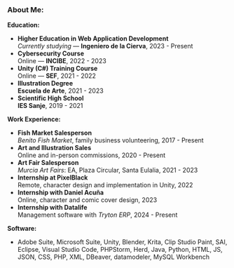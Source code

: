### About Me:

**Education:**
- **Higher Education in Web Application Development**  
  _Currently studying_ — **Ingeniero de la Cierva**, 2023 - Present
- **Cybersecurity Course**  
  Online — **INCIBE**, 2022 - 2023
- **Unity (C#) Training Course**  
  Online — **SEF**, 2021 - 2022
- **Illustration Degree**  
  **Escuela de Arte**, 2021 - 2023
- **Scientific High School**  
  **IES Sanje**, 2019 - 2021

**Work Experience:**
- **Fish Market Salesperson**  
  _Benito Fish Market_, family business volunteering, 2017 - Present
- **Art and Illustration Sales**  
  Online and in-person commissions, 2020 - Present
- **Art Fair Salesperson**  
  _Murcia Art Fairs_: EA, Plaza Circular, Santa Eulalia, 2021 - 2023
- **Internship at PixelBlack**  
  Remote, character design and implementation in Unity, 2022
- **Internship with Daniel Acuña**  
  Online, character and comic cover design, 2023
- **Internship with Datalife**  
  Management software with _Tryton ERP_, 2024 - Present

**Software:**
- Adobe Suite, Microsoft Suite, Unity, Blender, Krita, Clip Studio Paint, SAI, Eclipse, Visual Studio Code, PHPStorm, Herd, Java, Python, HTML, JS, JSON, CSS, PHP, XML, DBeaver, datamodeler, MySQL Workbench

    



